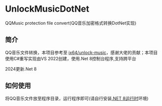 # UnlockMusicDotNet
QQMusic protection file convert(QQ音乐加密格式转换DotNet实现)

## 简介
QQ音乐文件转换，本项目参考至 [ix64/unlock-music](https://github.com/ix64/unlock-music)，感谢大佬的贡献；本项目使用C#重写实现由VS 2022创建，使用.Net 8控制台程序,支持跨平台

2024更新.Net 8

## 如何使用
将QQ音乐文件放至程序目录，运行程序即可(请自行安装[.NET 8运行时](https://dotnet.microsoft.com/zh-cn/download/dotnet/8.0)环境)
